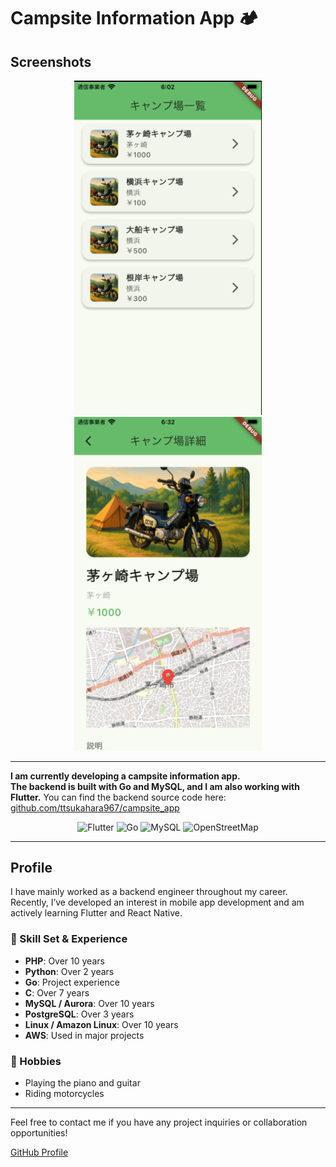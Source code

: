 # Campsite Information App 🏕️

## Screenshots

<p align="center">
  <img src="https://github.com/ttsukahara967/campsite_app/raw/main/img/screenshot/s1.png" alt="App Screenshot 1" width="300"/>
  <img src="https://github.com/ttsukahara967/campsite_app/raw/main/img/screenshot/s2.png" alt="App Screenshot 2" width="300"/>
</p>

---

**I am currently developing a campsite information app.  
The backend is built with Go and MySQL, and I am also working with Flutter.**
You can find the backend source code here:  
[github.com/ttsukahara967/campsite_app](https://github.com/ttsukahara967/campsite_app)


<p align="center">
  <img src="https://img.shields.io/badge/Flutter-02569B?logo=flutter&logoColor=white" alt="Flutter"/>
  <img src="https://img.shields.io/badge/Go-00ADD8?logo=go&logoColor=white" alt="Go"/>
  <img src="https://img.shields.io/badge/MySQL-4479A1?logo=mysql&logoColor=white" alt="MySQL"/>
  <img src="https://img.shields.io/badge/OpenStreetMap-7EBC6F?logo=openstreetmap&logoColor=white" alt="OpenStreetMap"/>
</p>

---

## Profile

I have mainly worked as a backend engineer throughout my career.  
Recently, I’ve developed an interest in mobile app development and am actively learning Flutter and React Native.

### 🔧 Skill Set & Experience

- **PHP**: Over 10 years
- **Python**: Over 2 years
- **Go**: Project experience
- **C**: Over 7 years
- **MySQL / Aurora**: Over 10 years
- **PostgreSQL**: Over 3 years
- **Linux / Amazon Linux**: Over 10 years
- **AWS**: Used in major projects

### 🎵 Hobbies
- Playing the piano and guitar
- Riding motorcycles

---

Feel free to contact me if you have any project inquiries or collaboration opportunities!

[GitHub Profile](https://github.com/ttsukahara967)
